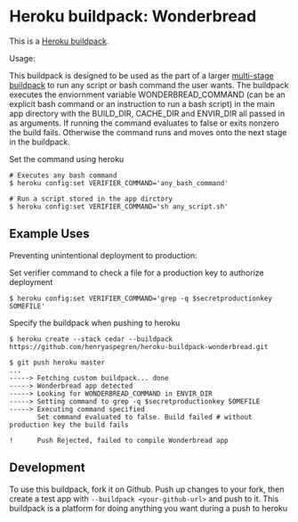 Heroku buildpack: Wonderbread
=======================

This is a [Heroku buildpack](http://devcenter.heroku.com/articles/buildpacks).

Usage:

This buildpack is designed to be used as the part of a larger [multi-stage buildpack](https://github.com/ddollar/heroku-buildpack-multi) to run any script or bash command the user wants. The buildpack executes the enviornment variable WONDERBREAD_COMMAND (can be an explicit bash command or an instruction to run a bash script) in the main app directory with the BUILD_DIR, CACHE_DIR and ENVIR_DIR all passed in as arguments. If running the command evaluates to false or exits nonzero the build fails. Otherwise the command runs and moves onto the next stage in the buildpack.

Set the command using heroku

    # Executes any bash command
    $ heroku config:set VERIFIER_COMMAND='any_bash_command'

    # Run a script stored in the app dirctory
    $ heroku config:set VERIFIER_COMMAND='sh any_script.sh'


Example Uses
-------

Preventing unintentional deployment to production:

Set verifier command to check a file for a production key to authorize deployment

    $ heroku config:set VERIFIER_COMMAND='grep -q $secretproductionkey SOMEFILE'


Specify the buildpack when pushing to heroku

    $ heroku create --stack cedar --buildpack https://github.com/henryaspegren/heroku-buildpack-wonderbread.git

    $ git push heroku master
    ...
    -----> Fetching custom buildpack... done
    -----> Wonderbread app detected
    -----> Looking for WONDERBREAD_COMMAND in ENVIR_DIR
    -----> Setting command to grep -q $secretproductionkey SOMEFILE
    -----> Executing command specified
           Set command evaluated to false. Build failed # without production key the build fails

    !      Push Rejected, failed to compile Wonderbread app



Development
-------

To use this buildpack, fork it on Github.  Push up changes to your fork, then create a test app with `--buildpack <your-github-url>` and push to it. This buildpack is a platform for doing anything you want during a push to heroku

